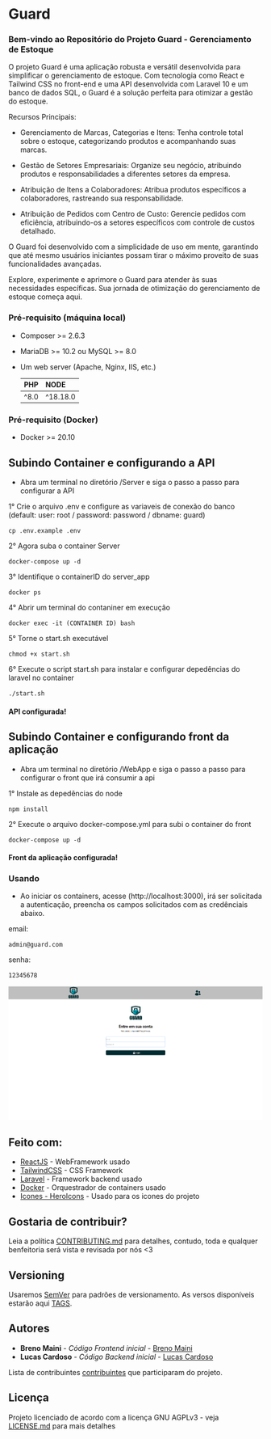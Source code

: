 # Guard

### Bem-vindo ao Repositório do Projeto Guard - Gerenciamento de Estoque

O projeto Guard é uma aplicação robusta e versátil desenvolvida para simplificar o gerenciamento de estoque. Com tecnologia como React e Tailwind CSS no front-end e uma API desenvolvida com Laravel 10 e um banco de dados SQL, o Guard é a solução perfeita para otimizar a gestão do estoque.

Recursos Principais:

- Gerenciamento de Marcas, Categorias e Itens: Tenha controle total sobre o estoque, categorizando produtos e acompanhando suas marcas.

- Gestão de Setores Empresariais: Organize seu negócio, atribuindo produtos e responsabilidades a diferentes setores da empresa.

- Atribuição de Itens a Colaboradores: Atribua produtos específicos a colaboradores, rastreando sua responsabilidade.

- Atribuição de Pedidos com Centro de Custo: Gerencie pedidos com eficiência, atribuindo-os a setores específicos com controle de custos detalhado.

O Guard foi desenvolvido com a simplicidade de uso em mente, garantindo que até mesmo usuários iniciantes possam tirar o máximo proveito de suas funcionalidades avançadas.

Explore, experimente e aprimore o Guard para atender às suas necessidades específicas. Sua jornada de otimização do gerenciamento de estoque começa aqui.

### Pré-requisito (máquina local)

* Composer >= 2.6.3
* MariaDB >= 10.2 ou MySQL >= 8.0
* Um web server (Apache, Nginx, IIS, etc.)

    |      PHP      |      NODE     |  
    | ------------- | ------------- |
    |     ^8.0      |   ^18.18.0    |

### Pré-requisito (Docker)

* Docker >= 20.10

## Subindo Container e configurando a API 

- Abra um terminal no diretório /Server e siga o passo a passo para configurar a API


1° Crie o arquivo .env e configure as variaveis de conexão do banco (default: user: root / password: password / dbname: guard)

```
cp .env.example .env
```

2° Agora suba o container Server

```
docker-compose up -d
```

3° Identifique o containerID do server_app

```
docker ps
```

4° Abrir um terminal do contaniner em execução

```
docker exec -it (CONTAINER ID) bash
```

5° Torne o start.sh executável

```
chmod +x start.sh
``` 

6° Execute o script start.sh para instalar e configurar depedências do laravel no container

```
./start.sh
``` 
#### API configurada!


## Subindo Container e configurando front da aplicação

- Abra um terminal no diretório /WebApp e siga o passo a passo para configurar o front que irá consumir a api

1° Instale as depedências do node

```
npm install
```

2° Execute o arquivo docker-compose.yml para subi o container do front

```
docker-compose up -d
```
#### Front da aplicação configurada!

### Usando

- Ao iniciar os containers, acesse (http://localhost:3000), irá ser solicitada a autenticação, preencha os campos solicitados com as credênciais abaixo.

email:
```
admin@guard.com
```
senha:
```
12345678
```
<img src="/WebApp/src/assets/img/login.png">

## Feito com:

* [ReactJS](https://react.dev/) - WebFramework usado
* [TailwindCSS](https://tailwindcss.com/) - CSS Framework
* [Laravel](https://laravel.com/) - Framework backend usado
* [Docker](https://www.docker.com/) - Orquestrador de containers usado
* [Icones - HeroIcons](https://heroicons.com/) - Usado para os icones do projeto

## Gostaria de contribuir?

Leia a política [CONTRIBUTING.md](https://github.com/brenomaini/guard/blob/main/CONTRIBUTING.md) para detalhes, contudo, toda e qualquer benfeitoria será vista e revisada por nós <3 

## Versioning

Usaremos [SemVer](http://semver.org/) para padrões de versionamento. As versos disponíveis estarão aqui [TAGS](https://github.com/brenomaini/guard/tags). 

## Autores

* **Breno Maini** - *Código Frontend inicial* - [Breno Maini](https://github.com/brenomaini)
* **Lucas Cardoso** - *Código Backend inicial* - [Lucas Cardoso](https://github.com/CLucasrodrigues22)

Lista de contribuintes [contribuintes](https://github.com/brenomaini/guard/contributors) que participaram do projeto.

## Licença

Projeto licenciado de acordo com a licença GNU AGPLv3 - veja [LICENSE.md](https://github.com/brenomaini/guard/blob/main/LICENSE.md) para mais detalhes
